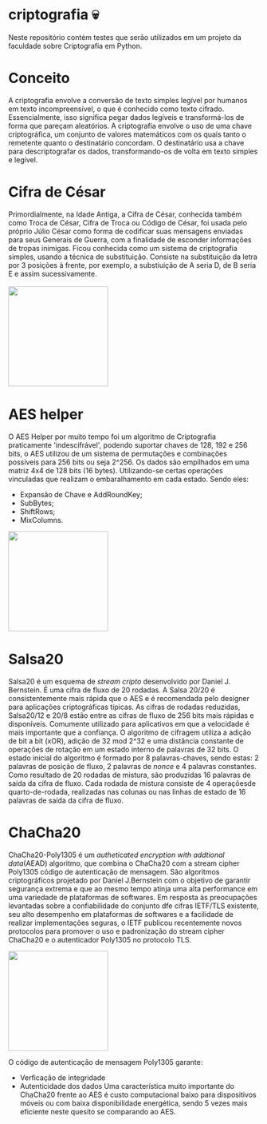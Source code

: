 # criptografia :skull:
Neste repositório contém testes que serão utilizados em um projeto da faculdade sobre Criptografia em Python.

# Conceito
A criptografia envolve a conversão de texto simples legível por humanos em texto incompreensível, o que é conhecido como texto cifrado. Essencialmente, isso significa pegar dados legíveis e transformá-los de forma que pareçam aleatórios. A criptografia envolve o uso de uma chave criptográfica, um conjunto de valores matemáticos com os quais tanto o remetente quanto o destinatário concordam. O destinatário usa a chave para descriptografar os dados, transformando-os de volta em texto simples e legível.

# Cifra de César
Primordialmente, na Idade Antiga, a Cifra de César, conhecida também como Troca de César, Cifra de Troca ou Código de César, foi usada pelo próprio Júlio César como forma de codificar suas mensagens enviadas para seus Generais de Guerra, com a finalidade de esconder informações de tropas inimigas. Ficou conhecida como um sistema de criptografia simples, usando a técnica de substituição. Consiste na substituição da letra por 3 posições à frente, por exemplo, a substiuição de A seria D, de B seria E e assim sucessivamente.<br><br>
<img  height = "200em" src = "https://upload.wikimedia.org/wikipedia/commons/thumb/2/2b/Caesar3.svg/320px-Caesar3.svg.png">

# AES helper
O AES Helper por muito tempo foi um algoritmo de Criptografia praticamente 'indescifrável', podendo suportar chaves de 128, 192 e 256 bits, o AES utilizou de um sistema de permutações e combinações possíveis para 256 bits ou seja 2^256.
Os dados são empilhados em uma matriz 4x4 de 128 bits (16 bytes). Utilizando-se certas operações vinculadas que realizam o embaralhamento em cada estado. Sendo eles:
- Expansão de Chave e AddRoundKey;
- SubBytes;
- ShiftRows;
- MixColumns.
<img height = "200em" src = "https://upload.wikimedia.org/wikipedia/commons/thumb/5/50/AES_%28Rijndael%29_Round_Function.png/250px-AES_%28Rijndael%29_Round_Function.png"/>

# Salsa20
Salsa20 é um esquema de <i>stream cripto</i> desenvolvido por Daniel J. Bernstein. É uma cifra de fluxo de 20 rodadas. A Salsa 20/20 é consistentemente mais rápida que o AES e é recomendada pelo designer para aplicações criptográficas típicas. As cifras de rodadas reduzidas, Salsa20/12 e 20/8 estão entre as cifras de fluxo de 256 bits mais rápidas e disponíveis. Comumente utilizado para aplicativos em que a velocidade é mais importante que a confiança. O algoritmo de cifragem utiliza a adição de bit a bit (xOR), adição de 32 mod 2^32 e uma distância constante de operações de rotação em um estado interno de palavras de 32 bits.
O estado inicial do algoritmo é formado por 8 palavras-chaves, sendo estas: 2 palavras de posição de fluxo, 2 palavras de <i>nonce</i> e 4 palavras constantes. Como resultado de 20 rodadas de mistura, são produzidas 16 palavras de saída da cifra de fluxo. Cada rodada de mistura consiste de 4 operaçõesde quarto-de-rodada, realizadas nas colunas ou nas linhas de estado de 16 palavras de saída da cifra de fluxo.

# ChaCha20
ChaCha20-Poly1305 é um <i>autheticated encryption with addtional data</i>(AEAD) algoritmo, que combina o ChaCha20 com a stream cipher Poly1305 código de autenticação de mensagem. São algoritmos criptográficos projetado por Daniel J.Bernstein com o objetivo de garantir segurança extrema e que ao mesmo tempo atinja uma alta performance em uma variedade de plataformas de softwares.
Em resposta às preocupações levantadas sobre a confiabilidade do conjunto dfe cifras IETF/TLS existente, seu alto desempenho em plataformas de softwares e a facilidade de realizar implementações seguras, o IETF publicou recentemente novos protocolos para promover o uso e padronização do stream cipher ChaCha20 e o autenticador Poly1305 no protocolo TLS.

<img height = 200em src = "https://javainterviewpoint.com/wp-content/uploads/2019/04/Java-ChaCha20-Poly1305-Encryption-and-Decryption-Example.png"/>

O código de autenticação de mensagem Poly1305 garante:
- Verficação de integridade 
- Autenticidade dos dados
Uma característica muito importante do ChaCha20 frente ao AES é custo computacional baixo para dispositivos móveis ou com baixa disponibilidade energética, sendo 5 vezes mais eficiente neste quesito se comparando ao AES.
